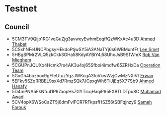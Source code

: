 # Testnet

## Council

- 5CM3TV9Qijp1RG1vqGuZjg3avweyEwhmEeqffQzWKxAc4u3D
  [Ahmed Thabet](../../../team/ahmed_thabet.md)
- 5CSxhNFeUNCPbgsyHEkdoPtjwSY5iA3ANaTYj6s6WBMunfFt
  [Lee Smet](../../../team/lee.md)
- 5HBgSPMr2VLQ5zkCkk3GHa58KdyAYBiY4j58UhoJsB9S1WmX
  [Rob Van Mieghem](../../..wiki/team/vmieghemr.md)
- 5CGUPnJQUXo4Hcmk7rs4AK3u4xj65Sfboi4imdfw65ZRHxDa [Operation Team](https://github.com/threefoldtech/home/blob/master/wiki/team/samir_hosny.md)
- 5GxGh4bozbox9gFfeUtuzYqzJWKcgA3foVkwWzjCwMzNXiVt
  [Erwan](../../../team/erwan.md)
- 5EFkv5SZqRRBEL9sxXd7RmzSQk7JCpxgWh6TiJjEq5X77Sb9
  [Ahmed Hanafy](../../../team/ahmed_hanafy.md)
- 5D4mPNA5FkNfu41P97aopHsZGYTicqHaqiP95FXBTLDTpu8C
  [Muhamad Awad](../../../team/azmy.md)
- 5CV4opX6WSoCaZT5j6dmFviFCR7RFkpsfHSZ56tSBFqjnzy9
  [Sameh Farouk](../../../team/sameh_farouk.md)
